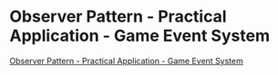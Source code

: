 # Observer Pattern - Practical Application - Game Event System
[Observer Pattern - Practical Application - Game Event System](https://aiwithcloud.com/2022/09/19/observer_pattern___practical_application___game_event_system/)
